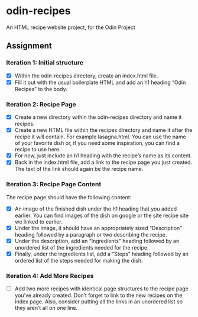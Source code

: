 # odin-recipes
 An HTML recipe website project, for the Odin Project


## Assignment

### Iteration 1: Initial structure

- [x]    Within the odin-recipes directory, create an index.html file.
- [x]    Fill it out with the usual boilerplate HTML and add an h1 heading “Odin Recipes” to the body.

### Iteration 2: Recipe Page

- [x]    Create a new directory within the odin-recipes directory and name it recipes.
- [x]    Create a new HTML file within the recipes directory and name it after the recipe it will contain. For example lasagna.html. You can use the name of your favorite dish or, if you need some inspiration, you can find a recipe to use here.
- [x]    For now, just include an h1 heading with the recipe’s name as its content.
- [x]    Back in the index.html file, add a link to the recipe page you just created. The text of the link should again be the recipe name.

### Iteration 3: Recipe Page Content

The recipe page should have the following content:

- [x]    An image of the finished dish under the h1 heading that you added earlier. You can find images of the dish on google or the site recipe site we linked to earlier.
- [x]    Under the image, it should have an appropriately sized “Description” heading followed by a paragraph or two describing the recipe.
- [x]    Under the description, add an “Ingredients” heading followed by an unordered list of the ingredients needed for the recipe.
- [x]    Finally, under the ingredients list, add a “Steps” heading followed by an ordered list of the steps needed for making the dish.

### Iteration 4: Add More Recipes

- [ ]    Add two more recipes with identical page structures to the recipe page you’ve already created.
    Don’t forget to link to the new recipes on the index page. Also, consider putting all the links in an unordered list so they aren’t all on one line.

